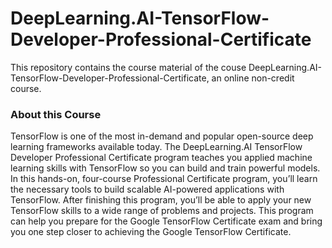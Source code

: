 # DeepLearning.AI-TensorFlow-Developer-Professional-Certificate
 This repository contains the course material of the couse DeepLearning.AI-TensorFlow-Developer-Professional-Certificate, an online non-credit course.
<h3>About this Course</h3>
TensorFlow is one of the most in-demand and popular open-source deep learning frameworks available today. The DeepLearning.AI TensorFlow Developer Professional Certificate program teaches you applied machine learning skills with TensorFlow so you can build and train powerful models. In this hands-on, four-course Professional Certificate program, you’ll learn the necessary tools to build scalable AI-powered applications with TensorFlow. After finishing this program, you’ll be able to apply your new TensorFlow skills to a wide range of problems and projects. This program can help you prepare for the Google TensorFlow Certificate exam and bring you one step closer to achieving the Google TensorFlow Certificate.
